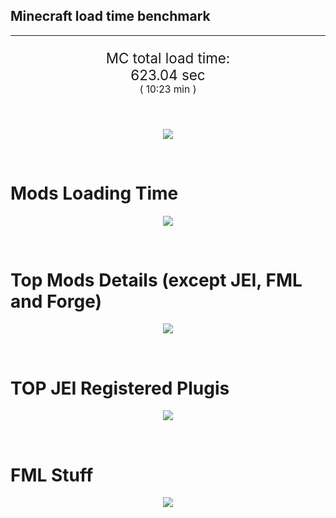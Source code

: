 ## Minecraft load time benchmark


---

<p align="center" style="font-size:160%;">
MC total load time:<br>
623.04 sec
<br>
<sup><sub>(
10:23 min
)</sub></sup>
</p>

<br>


<p align="center">
<img src="https://quickchart.io/chart?w=400&h=30&c={
  type: 'horizontalBar',
  data: {
    datasets: [
      {label:      'MODS:', data: [382.48]},
      {label: 'FML stuff:', data: [240.57]}
    ]
  },
  options: {
    scales: {
      xAxes: [{display: false,stacked: true}],
      yAxes: [{display: false,stacked: true}],
    },
    elements: {rectangle: {borderWidth: 2}},
    legend: {display: false,},
    plugins: {datalabels: {color: 'white',formatter: (value, context) =>
      [context.dataset.label, value].join(' ')
    }}
  }
}"/>
</p>

<br>

# Mods Loading Time
<p align="center">
<img src="https://quickchart.io/chart?w=400&h=300&c={
  type: 'outlabeledPie',
  options: {
    cutoutPercentage: 25,
    plugins: {
      legend: !1,
      outlabels: {
        stretch: 5,
        padding: 1,
        text: (v,i)=>[
          v.labels[v.dataIndex],' ',
          (v.percent*1000|0)/10,
          String.fromCharCode(37)].join('')
      }
    }
  },
  data: {...
`
436e17  80.07s Had Enough Items;
516fa8  17.80s Ender IO;
8c2ccd  15.46s Immersive Engineering;
214d9e  14.51s Minecraft Forge;
a651a8  11.05s IndustrialCraft 2;
176e43  10.64s Thaumic Additions: Reconstructed;
8f3087   9.90s Forge Mod Loader;
5161a8   1.43s CraftTweaker2;
495797   8.40s CraftTweaker2 (Script Loading);
813e81   8.18s OpenComputers;
8f304e   7.44s Astral Sorcery;
538f30   7.18s Animania;
7c813e   6.46s Thaumcraft;
8f6c30   5.39s Dynamic Surroundings;
213664   5.26s Forestry;
81493e   5.01s Block Drops;
6e175e   4.77s Recurrent Complex;
9e2174   4.16s Tinkers' Construct;
216364   3.98s Thermal Expansion;
436e17   3.95s Integrated Dynamics;
308f53   3.85s Village Names;
444444  85.90s 45 Other mods;
333333  54.74s 158 'Fast' mods (load 1.0s - 0.1s);
222222   6.95s 217 'Instant' mods (load %3C 0.1s)
`
    .split(';').reduce((a, l) => {
      l.match(/(\w{6}) *(\d*\.\d*)s (.*)/)
      .slice(1).map((a, i) => [[String.fromCharCode(35),a].join(''), parseFloat(a), a][i])
      .forEach((s, i) => 
        [a.datasets[0].backgroundColor, a.datasets[0].data, a.labels][i].push(s)
      );
      return a
    }, {
      labels: [],
      datasets: [{
        backgroundColor: [],
        data: [],
        borderColor: 'rgba(22,22,22,0.3)',
        borderWidth: 1
      }]
    })
  }
}"/>
</p>

<br>

# Top Mods Details (except JEI, FML and Forge)
<p align="center">
<img src="https://quickchart.io/chart?w=400&h=450&c={
  options: {
    scales: {
      xAxes: [{stacked: true}],
      yAxes: [{stacked: true}],
    },
    plugins: {
      datalabels: {
        anchor: 'end',
        align: 'top',
        color: 'white',
        backgroundColor: 'rgba(46, 140, 171, 0.6)',
        borderColor: 'rgba(41, 168, 194, 1.0)',
        borderWidth: 0.5,
        borderRadius: 3,
        padding: 0,
        font: {size:10},
        formatter: (v,ctx) => 
          ctx.datasetIndex!=ctx.chart.data.datasets.length-1 ? null
            : [((ctx.chart.data.datasets.reduce((a,b)=>a- -b.data[ctx.dataIndex],0)*10)|0)/10,'s'].join('')
      },
      colorschemes: {
        scheme: 'office.Damask6'
      }
    }
  },
  type: 'bar',
  data: {...(() => {
    let a = { labels: [], datasets: [] };
`
1: Construction;
2: Loading Resources;
3: PreInitialization;
4: Initialization;
5: InterModComms$IMC;
6: PostInitialization;
7: LoadComplete;
8: ModIdMapping
`
    .split(';')
      .map(l => l.match(/\d: (.*)/).slice(1))
      .forEach(([name]) => a.datasets.push({ label: name, data: [] }));
`
                                     1      2      3      4      5      6      7      8  ;
Had Enough Items                 |  0.07|  0.00|  3.36|  0.02|  0.00|  0.00| 76.63|  0.00;
Ender IO                         |  1.81|  0.01|  4.27|  0.63|  3.60|  6.28|  0.00|  1.20;
Immersive Engineering            |  1.09|  0.01|  1.10|  0.93|  0.00| 12.34|  0.00|  0.00;
IndustrialCraft 2                |  0.82|  0.01|  8.26|  0.90|  0.00|  1.06|  0.00|  0.00;
Thaumic Additions: Reconstructed |  0.19|  0.00|  0.70|  0.32|  0.00|  9.44|  0.00|  0.00;
CraftTweaker2                    |  0.56|  0.00|  3.70|  0.01|  0.00|  5.54|  0.02|  0.00;
OpenComputers                    |  0.19|  0.02|  5.04|  2.76|  0.19|  0.00|  0.00|  0.00;
Astral Sorcery                   |  0.28|  0.01|  4.63|  1.56|  0.00|  0.97|  0.00|  0.00;
Animania                         |  0.32|  0.00|  3.28|  0.10|  0.00|  3.49|  0.00|  0.00;
Thaumcraft                       |  0.78|  0.01|  0.21|  0.38|  0.01|  5.08|  0.00|  0.00;
Dynamic Surroundings             |  0.19|  0.01|  0.20|  0.12|  0.00|  0.06|  4.82|  0.00;
Forestry                         |  0.41|  0.01|  3.42|  0.92|  0.00|  0.50|  0.00|  0.00
`
    .split(';').slice(1)
      .map(l => l.split('|').map(s => s.trim()))
      .forEach(([name, ...arr], i) => {
        a.labels.push(name);
        arr.forEach((v, j) => a.datasets[j].data[i] = v)
      }); return a
  })()}
}"/>
</p>

<br>

# TOP JEI Registered Plugis
<p align="center">
<img src="https://quickchart.io/chart?w=700&c={
  options: {
    elements: { rectangle: { borderWidth: 1 } },
    legend: false
  },
  type: 'horizontalBar',
    data: {...(() => {
      let a = {
        labels: [], datasets: [{
          backgroundColor: 'rgba(0, 99, 132, 0.5)',
          borderColor: 'rgb(0, 99, 132)',
          data: []
        }]
      };
`
  3.47: com.rwtema.extrautils2.crafting.jei.XUJEIPlugin;
  3.42: crazypants.enderio.machines.integration.jei.MachinesPlugin;
  3.25: li.cil.oc.integration.jei.ModPluginOpenComputers;
  2.79: cofh.thermalexpansion.plugins.jei.JEIPluginTE;
  1.92: mezz.jei.plugins.vanilla.VanillaPlugin;
  1.55: jeresources.jei.JEIConfig;
  1.54: com.github.sokyranthedragon.mia.integrations.jer.JeiJerIntegration$1;
  1.38: forestry.factory.recipes.jei.FactoryJeiPlugin;
  1.22: ic2.jeiIntegration.SubModule;
  1.00: com.buuz135.industrial.jei.JEICustomPlugin;
  0.75: com.buuz135.thaumicjei.ThaumcraftJEIPlugin;
  0.64: knightminer.tcomplement.plugin.jei.JEIPlugin;
  0.58: mctmods.smelteryio.library.util.jei.JEI;
  0.55: nc.integration.jei.NCJEI;
  0.40: crazypants.enderio.base.integration.jei.JeiPlugin;
  4.85: Other 119 Plugins
`
        .split(';')
        .map(l => l.split(':'))
        .forEach(([time, name]) => {
          a.labels.push(name);
          a.datasets[0].data.push(time)
        })
        ; return a
    })()
  }
}"/>
</p>

<br>

# FML Stuff
<p align="center">
<img src="https://quickchart.io/chart?w=500&h=400&c={
  options: {
    rotation: Math.PI,
    cutoutPercentage: 55,
    plugins: {
      legend: !1,
      outlabels: {
        stretch: 5,
        padding: 1,
        text: (v)=>v.labels
      },
      doughnutlabel: {
        labels: [
          {
            text: 'FML stuff:',
            color: 'rgba(128, 128, 128, 0.5)',
            font: {size: 18}
          },
          {
            text: [240.57,'s'].join(''),
            color: 'rgba(128, 128, 128, 1)',
            font: {size: 22}
          }
        ]
      },
    }
  },
  type: 'outlabeledPie',
  data: {...(() => {
    let a = {
      labels: [],
      datasets: [{
        backgroundColor: [],
        data: [],
        borderColor: 'rgba(22,22,22,0.3)',
        borderWidth: 2
      }]
    };
`
993A00   2.11s Loading sounds;
994400   2.18s Loading Resource - SoundHandler;
994F00  51.04s ModelLoader: blocks;
995900  10.45s ModelLoader: items;
996300   9.42s ModelLoader: baking;
996D00   4.23s Applying remove recipe actions;
997700   0.16s Applying remove furnace recipe actions;
444444 160.97s Other
`
    .split(';')
      .map(l => l.match(/(\w{6}) *(\d*\.\d*)s (.*)/))
      .forEach(([, col, time, name]) => {
        a.labels.push([name, ' ', time, 's'].join(''));
        a.datasets[0].data.push(parseFloat(time));
        a.datasets[0].backgroundColor.push([String.fromCharCode(35), col].join(''))
      })
      ; return a
  })()}
}"/>
</p>

<br>
